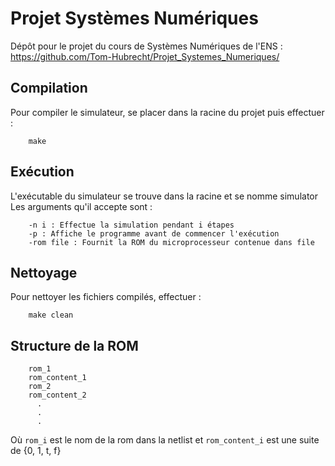 # Projet Systèmes Numériques
Dépôt pour le projet du cours de Systèmes Numériques de l'ENS :
<https://github.com/Tom-Hubrecht/Projet_Systemes_Numeriques/>


## Compilation
Pour compiler le simulateur, se placer dans la racine du projet puis effectuer :

        make

## Exécution
L'exécutable du simulateur se trouve dans la racine et se nomme simulator
Les arguments qu'il accepte sont :

        -n i : Effectue la simulation pendant i étapes
        -p : Affiche le programme avant de commencer l'exécution
        -rom file : Fournit la ROM du microprocesseur contenue dans file

## Nettoyage
Pour nettoyer les fichiers compilés, effectuer :

        make clean

## Structure de la ROM
        rom_1
        rom_content_1
        rom_2
        rom_content_2
          .
          .
          .

Où `rom_i` est le nom de la rom dans la netlist et `rom_content_i` est une
suite de {0, 1, t, f}
